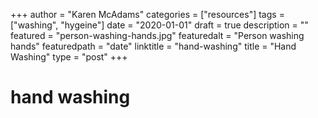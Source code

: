 +++
author = "Karen McAdams"
categories = ["resources"]
tags = ["washing", "hygeine"]
date = "2020-01-01"
draft = true
description = ""
featured = "person-washing-hands.jpg"
featuredalt = "Person washing hands"
featuredpath = "date"
linktitle = "hand-washing"
title = "Hand Washing"
type = "post"
+++


# hand washing